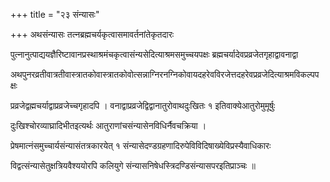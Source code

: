 +++
title = "२३ संन्यासः"

+++
अथसंन्यासः तत्नब्रह्मचर्यकृत्वासमावर्तनांतेकृतदारः

पुत्नानुत्पाद्ययज्ञैरिष्टावानप्रस्थाश्रमंचकृत्वासंन्यसेदित्याश्रमसमुच्चयपक्षः ब्रह्मचर्यादेवप्रव्रजेतगृहाद्वावनाद्वा

अथपुनरव्रतीवात्रतीवास्त्रातकोवास्त्रातकोवोत्सन्नाग्निरनग्निकोवायदहरेवविरजेत्तदहरेवप्रव्रजेदित्याश्रमविकल्पपक्षः

प्रव्रजेद्वह्मचर्याद्वाप्रव्रजेच्चगृहादपि । वनाद्वाप्रव्रजेद्विद्वानातुरोवाथदुःखितः १ इतिवाक्येआतुरोमुमूर्षुः

दुःखिश्चोरव्याघ्रादिभीतइत्यर्थः आतुराणांचसंन्यासेनविधिर्नैवचक्रिया ।

प्रेषमात्नंसमुच्चार्यसंन्यासंतत्रकारयेत् १ संन्यासेदण्डग्रहणादिरुपेविविदिषाख्येविप्रस्यैवाधिकारः

विद्वत्संन्यासेतुक्षत्रियवैश्ययोरपि कलियुगे संन्यासनिषेधस्त्रिदण्डिसंन्यासपरइतिप्राञ्चः ॥
